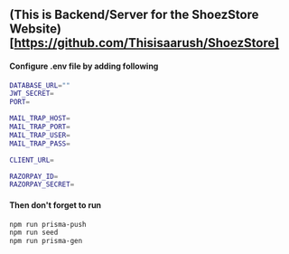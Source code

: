 ## (This is Backend/Server for the ShoezStore Website)[https://github.com/Thisisaarush/ShoezStore]

#### Configure .env file by adding following

```sh
DATABASE_URL=""
JWT_SECRET=
PORT=

MAIL_TRAP_HOST=
MAIL_TRAP_PORT=
MAIL_TRAP_USER=
MAIL_TRAP_PASS=

CLIENT_URL=

RAZORPAY_ID=
RAZORPAY_SECRET=
```

#### Then don't forget to run

```sh
npm run prisma-push
npm run seed
npm run prisma-gen
```
